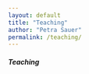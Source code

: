 ```yaml
---
layout: default
title: "Teaching"
author: "Petra Sauer"
permalink: /teaching/
---
```



##### Teaching
